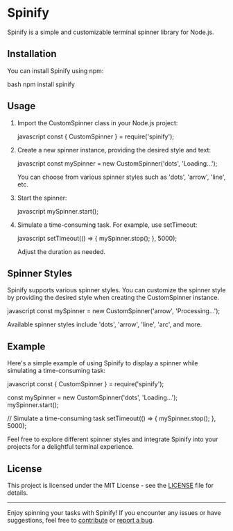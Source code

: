 # Spinify

Spinify is a simple and customizable terminal spinner library for Node.js.

## Installation

You can install Spinify using npm:

bash
npm install spinify

## Usage

1. Import the CustomSpinner class in your Node.js project:

   javascript
   const { CustomSpinner } = require('spinify');

2. Create a new spinner instance, providing the desired style and text:

   javascript
   const mySpinner = new CustomSpinner('dots', 'Loading...');

   You can choose from various spinner styles such as 'dots', 'arrow', 'line', etc.

3. Start the spinner:

   javascript
   mySpinner.start();

4. Simulate a time-consuming task. For example, use setTimeout:

   javascript
   setTimeout(() => {
   mySpinner.stop();
   }, 5000);

   Adjust the duration as needed.

## Spinner Styles

Spinify supports various spinner styles. You can customize the spinner style by providing the desired style when creating the CustomSpinner instance.

javascript
const mySpinner = new CustomSpinner('arrow', 'Processing...');

Available spinner styles include 'dots', 'arrow', 'line', 'arc', and more.

## Example

Here's a simple example of using Spinify to display a spinner while simulating a time-consuming task:

javascript
const { CustomSpinner } = require('spinify');

const mySpinner = new CustomSpinner('dots', 'Loading...');
mySpinner.start();

// Simulate a time-consuming task
setTimeout(() => {
mySpinner.stop();
}, 5000);

Feel free to explore different spinner styles and integrate Spinify into your projects for a delightful terminal experience.

## License

This project is licensed under the MIT License - see the [LICENSE](LICENSE) file for details.

---

Enjoy spinning your tasks with Spinify! If you encounter any issues or have suggestions, feel free to [contribute](CONTRIBUTING.md) or [report a bug](https://github.com/watercubz/spinify).
